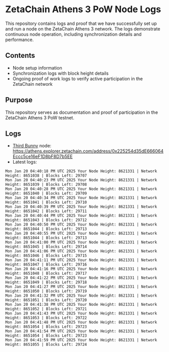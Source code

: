 # ZetaChain Athens 3 PoW Node Logs
This repository contains logs and proof that we have successfully set up and run a node on the ZetaChain Athens 3 network. The logs demonstrate continuous node operation, including synchronization details and performance.

## Contents
- Node setup information
- Synchronization logs with block height details
- Ongoing proof of work logs to verify active participation in the ZetaChain network

## Purpose
This repository serves as documentation and proof of participation in the ZetaChain Athens 3 PoW testnet.

## Logs

- [Third Bunny](https://thirdbunny.xyz/) node: https://athens.explorer.zetachain.com/address/0x225254d35dE666064Eccc5ce16eF1D8bF8D7b5EE
- Latest logs:
```
Mon Jan 20 04:40:18 PM UTC 2025 Your Node Height: 8621331 | Network Height: 8651038 | Blocks Left: 29707
Mon Jan 20 04:40:23 PM UTC 2025 Your Node Height: 8621331 | Network Height: 8651039 | Blocks Left: 29708
Mon Jan 20 04:40:28 PM UTC 2025 Your Node Height: 8621331 | Network Height: 8651040 | Blocks Left: 29709
Mon Jan 20 04:40:34 PM UTC 2025 Your Node Height: 8621331 | Network Height: 8651041 | Blocks Left: 29710
Mon Jan 20 04:40:39 PM UTC 2025 Your Node Height: 8621331 | Network Height: 8651042 | Blocks Left: 29711
Mon Jan 20 04:40:44 PM UTC 2025 Your Node Height: 8621331 | Network Height: 8651043 | Blocks Left: 29712
Mon Jan 20 04:40:50 PM UTC 2025 Your Node Height: 8621331 | Network Height: 8651044 | Blocks Left: 29713
Mon Jan 20 04:40:55 PM UTC 2025 Your Node Height: 8621331 | Network Height: 8651044 | Blocks Left: 29713
Mon Jan 20 04:41:00 PM UTC 2025 Your Node Height: 8621331 | Network Height: 8651045 | Blocks Left: 29714
Mon Jan 20 04:41:06 PM UTC 2025 Your Node Height: 8621331 | Network Height: 8651046 | Blocks Left: 29715
Mon Jan 20 04:41:11 PM UTC 2025 Your Node Height: 8621331 | Network Height: 8651047 | Blocks Left: 29716
Mon Jan 20 04:41:16 PM UTC 2025 Your Node Height: 8621331 | Network Height: 8651048 | Blocks Left: 29717
Mon Jan 20 04:41:22 PM UTC 2025 Your Node Height: 8621331 | Network Height: 8651049 | Blocks Left: 29718
Mon Jan 20 04:41:27 PM UTC 2025 Your Node Height: 8621331 | Network Height: 8651050 | Blocks Left: 29719
Mon Jan 20 04:41:32 PM UTC 2025 Your Node Height: 8621331 | Network Height: 8651051 | Blocks Left: 29720
Mon Jan 20 04:41:38 PM UTC 2025 Your Node Height: 8621331 | Network Height: 8651052 | Blocks Left: 29721
Mon Jan 20 04:41:43 PM UTC 2025 Your Node Height: 8621331 | Network Height: 8651053 | Blocks Left: 29722
Mon Jan 20 04:41:48 PM UTC 2025 Your Node Height: 8621331 | Network Height: 8651054 | Blocks Left: 29723
Mon Jan 20 04:41:54 PM UTC 2025 Your Node Height: 8621331 | Network Height: 8651054 | Blocks Left: 29723
Mon Jan 20 04:41:59 PM UTC 2025 Your Node Height: 8621331 | Network Height: 8651055 | Blocks Left: 29724
```
